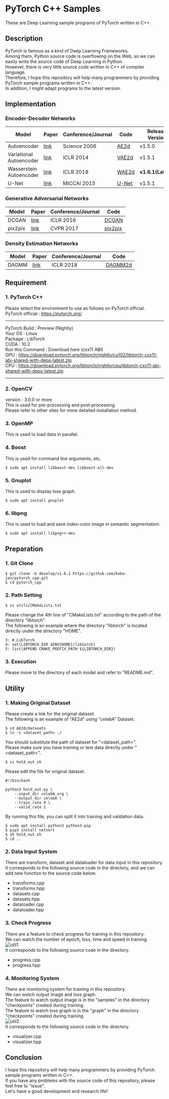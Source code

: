 # PyTorch C++ Samples
These are Deep Learning sample programs of PyTorch written in C++.

## Description
PyTorch is famous as a kind of Deep Learning Frameworks.<br>
Among them, Python source code is overflowing on the Web, so we can easily write the source code of Deep Learning in Python.<br>
However, there is very little source code written in C++ of compiler language.<br>
Therefore, I hope this repository will help many programmers by providing PyTorch sample programs written in C++.<br>
In addition, I might adapt programs to the latest version. <br>

## Implementation

### Encoder-Decoder Networks

|Model|Paper|Conference/Journal|Code|Release Version|
|---|---|---|---|---|
|Autoencoder|[link](https://science.sciencemag.org/content/313/5786/504.abstract)|Science 2006|[AE2d](AE2d)|v1.5.0|
|Variational Autoencoder|[link](https://arxiv.org/abs/1312.6114)|ICLR 2014|[VAE2d](VAE2d)|v1.5.1|
|Wasserstein Autoencoder|[link](https://openreview.net/forum?id=HkL7n1-0b)|ICLR 2018|[WAE2d](WAE2d)|**v1.6.1(Latest)**|
|U-Net|[link](https://arxiv.org/abs/1505.04597)|MICCAI 2015|[U-Net](U-Net)|v1.5.1|

### Generative Adversarial Networks

|Model|Paper|Conference/Journal|Code|
|---|---|---|---|
|DCGAN|[link](https://arxiv.org/abs/1511.06434)|ICLR 2016|[DCGAN](DCGAN)|v1.5.1|
|pix2pix|[link](https://openaccess.thecvf.com/content_cvpr_2017/html/Isola_Image-To-Image_Translation_With_CVPR_2017_paper.html)|CVPR 2017|[pix2pix](pix2pix)|v1.5.1|

### Density Estimation Networks

|Model|Paper|Conference/Journal|Code|
|---|---|---|---|
|DAGMM|[link](https://openreview.net/forum?id=BJJLHbb0-)|ICLR 2018|[DAGMM2d](DAGMM2d)|v1.6.0|

## Requirement

### 1. PyTorch C++
Please select the environment to use as follows on PyTorch official. <br>
PyTorch official : https://pytorch.org/ <br>
***
PyTorch Build : Preview (Nightly) <br>
Your OS : Linux <br>
Package : LibTorch <br>
CUDA : 10.2 <br>
Run this Command : Download here (cxx11 ABI) <br>
GPU : https://download.pytorch.org/libtorch/nightly/cu102/libtorch-cxx11-abi-shared-with-deps-latest.zip <br>
CPU : https://download.pytorch.org/libtorch/nightly/cpu/libtorch-cxx11-abi-shared-with-deps-latest.zip <br>
***

### 2. OpenCV
version : 3.0.0 or more <br>
This is used for pre-processing and post-processing. <br>
Please refer to other sites for more detailed installation method.

### 3. OpenMP
This is used to load data in parallel. 

### 4. Boost
This is used for command line arguments, etc. <br>
~~~
$ sudo apt install libboost-dev libboost-all-dev
~~~

### 5. Gnuplot
This is used to display loss graph. <br>
~~~
$ sudo apt install gnuplot
~~~

### 6. libpng
This is used to load and save index-color image in semantic segmentation. <br>
~~~
$ sudo apt install libpng++-dev
~~~

## Preparation

### 1. Git Clone
~~~
$ git clone -b develop/v1.6.1 https://github.com/koba-jon/pytorch_cpp.git
$ cd pytorch_cpp
~~~

### 2. Path Setting
~~~
$ vi utils/CMakeLists.txt
~~~
Please change the 4th line of "CMakeLists.txt" according to the path of the directory "libtorch". <br>
The following is an example where the directory "libtorch" is located directly under the directory "HOME".
~~~
3: # LibTorch
4: set(LIBTORCH_DIR $ENV{HOME}/libtorch)
5: list(APPEND CMAKE_PREFIX_PATH ${LIBTORCH_DIR})
~~~

### 3. Execution
Please move to the directory of each model and refer to "README.md".

## Utility

### 1. Making Original Dataset
Please create a link for the original dataset.<br>
The following is an example of "AE2d" using "celebA" Dataset.
~~~
$ cd AE2d/datasets
$ ln -s <dataset_path> ./
~~~
You should substitute the path of dataset for "<dataset_path>".<br>
Please make sure you have training or test data directly under "<dataset_path>".
~~~
$ vi hold_out.sh
~~~
Please edit the file for original dataset.
~~~
#!/bin/bash

python3 hold_out.py \
    --input_dir celebA_org \
    --output_dir celebA \
    --train_rate 9 \
    --valid_rate 1
~~~
By running this file, you can split it into training and validation data.
~~~
$ sudo apt install python3 python3-pip
$ pip3 install natsort
$ sh hold_out.sh
$ cd ..
~~~

### 2. Data Input System
There are transform, dataset and dataloader for data input in this repository.<br>
It corresponds to the following source code in the directory, and we can add new function to the source code below.
- transforms.cpp
- transforms.hpp
- datasets.cpp
- datasets.hpp
- dataloader.cpp
- dataloader.hpp

### 3. Check Progress
There are a feature to check progress for training in this repository.<br>
We can watch the number of epoch, loss, time and speed in training.<br>
![util1](https://user-images.githubusercontent.com/56967584/88464264-3f720300-cef4-11ea-85fd-360cb3a424d1.png)<br>
It corresponds to the following source code in the directory.
- progress.cpp
- progress.hpp

### 4. Monitoring System
There are monitoring system for training in this repository.<br>
We can watch output image and loss graph.<br>
The feature to watch output image is in the "samples" in the directory "checkpoints" created during training.<br>
The feature to watch loss graph is in the "graph" in the directory "checkpoints" created during training.<br>
![util2](https://user-images.githubusercontent.com/56967584/88464268-40a33000-cef4-11ea-8a3c-da42d4c803b6.png)<br>
It corresponds to the following source code in the directory.
- visualizer.cpp
- visualizer.hpp

## Conclusion
I hope this repository will help many programmers by providing PyTorch sample programs written in C++.<br>
If you have any problems with the source code of this repository, please feel free to "issue".<br>
Let's have a good development and research life!
